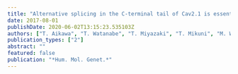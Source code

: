 ```yaml
---
title: "Alternative splicing in the C-terminal tail of Cav2.1 is essential for preventing a neurological disease in mice"
date: 2017-08-01
publishDate: 2020-06-02T13:15:23.535103Z
authors: ["T. Aikawa", "T. Watanabe", "T. Miyazaki", "T. Mikuni", "M. Wakamori", "M. Sakurai", "H. Aizawa", "N. Ishizu", "M. Watanabe", "M. Kano", "H. Mizusawa", "K. Watase"]
publication_types: ["2"]
abstract: ""
featured: false
publication: "*Hum. Mol. Genet.*"
---
```


